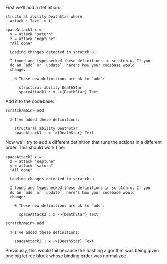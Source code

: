 First we'll add a definition:

``` unison
structural ability DeathStar where
  attack : Text -> ()

spaceAttack1 x =
  y = attack "saturn"
  z = attack "neptune"
  "All done"
```

``` ucm
  Loading changes detected in scratch.u.

  I found and typechecked these definitions in scratch.u. If you
  do an `add` or `update`, here's how your codebase would
  change:
  
    ⍟ These new definitions are ok to `add`:
    
      structural ability DeathStar
      spaceAttack1 : x ->{DeathStar} Text

```

Add it to the codebase:

``` ucm
scratch/main> add

  ⍟ I've added these definitions:
  
    structural ability DeathStar
    spaceAttack1 : x ->{DeathStar} Text

```

Now we'll try to add a different definition that runs the actions in a different order. This should work fine:

``` unison
spaceAttack2 x =
  z = attack "neptune"
  y = attack "saturn"
  "All done"
```

``` ucm
  Loading changes detected in scratch.u.

  I found and typechecked these definitions in scratch.u. If you
  do an `add` or `update`, here's how your codebase would
  change:
  
    ⍟ These new definitions are ok to `add`:
    
      spaceAttack2 : x ->{DeathStar} Text

```

``` ucm
scratch/main> add

  ⍟ I've added these definitions:
  
    spaceAttack2 : x ->{DeathStar} Text

```

Previously, this would fail because the hashing algorithm was being given one big let rec block whose binding order was normalized.
